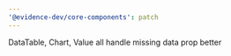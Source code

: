 ```yaml
---
'@evidence-dev/core-components': patch
---
```


DataTable, Chart, Value all handle missing data prop better
